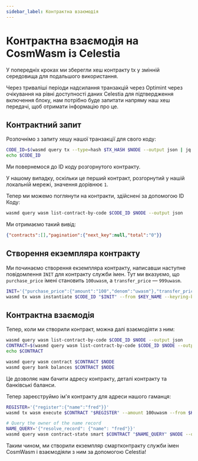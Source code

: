 ```yaml
---
sidebar_label: Контрактна взаємодія
---
```


# Контрактна взаємодія на CosmWasm із Celestia
<!-- markdownlint-disable MD013 -->

У попередніх кроках ми зберегли хеш контракту tx у змінній середовища для подальшого використання.

Через триваліші періоди надсилання транзакцій через Optimint через очікування на рівні доступності даних Celestia для підтвердження включення блоку, нам потрібно буде запитати напряму наш хеш передачі, щоб отримати інформацію про це.

## Контрактний запит

Розпочнімо з запиту хешу нашої транзакції для свого коду:

```sh
CODE_ID=$(wasmd query tx --type=hash $TX_HASH $NODE --output json | jq -r '.logs[0].events[-1].attributes[0].value')
echo $CODE_ID
```

Ми повернемося до ID коду розгорнутого контракту.

У нашому випадку, оскільки це перший контракт, розгорнутий у нашій локальній мережі, значення дорівнює `1`.

Тепер ми можемо поглянути на контракти, здійснені за допомогою ID Коду:

```sh
wasmd query wasm list-contract-by-code $CODE_ID $NODE --output json
```

Ми отримаємо такий вивід:

```json
{"contracts":[],"pagination":{"next_key":null,"total":"0"}}
```

## Створення екземпляра контракту

Ми починаємо створення екземпляра контракту, написавши наступне повідомлення `INIT` для контракту служби імен. Тут ми вказуємо, що `purchase_price` імені становить `100uwasm`, а `transfer_price` — `999uwasm`.

```sh
INIT='{"purchase_price":{"amount":"100","denom":"uwasm"},"transfer_price":{"amount":"999","denom":"uwasm"}}'
wasmd tx wasm instantiate $CODE_ID "$INIT" --from $KEY_NAME --keyring-backend test --label "name service" $TXFLAG -y --no-admin
```

## Контрактна взаємодія

Тепер, коли ми створили контракт, можна далі взаємодіяти з ним:

```sh
wasmd query wasm list-contract-by-code $CODE_ID $NODE --output json
CONTRACT=$(wasmd query wasm list-contract-by-code $CODE_ID $NODE --output json | jq -r '.contracts[-1]')
echo $CONTRACT

wasmd query wasm contract $CONTRACT $NODE
wasmd query bank balances $CONTRACT $NODE
```

Це дозволяє нам бачити адресу контракту, деталі контракту та банківські баланси.

Тепер зареєструймо ім'я контракту для адреси нашого гаманця:

```sh
REGISTER='{"register":{"name":"fred"}}'
wasmd tx wasm execute $CONTRACT "$REGISTER" --amount 100uwasm --from $KEY_NAME $TXFLAG -y

# Query the owner of the name record
NAME_QUERY='{"resolve_record": {"name": "fred"}}'
wasmd query wasm contract-state smart $CONTRACT "$NAME_QUERY" $NODE --output json
```

Таким чином, ми створили екземпляр смартконтракту служби імен CosmWasm і взаємодіяли з ним за допомогою Celestia!
